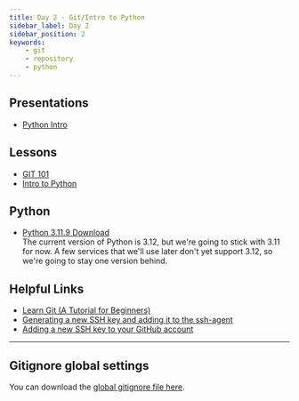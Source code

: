 ```yaml
---
title: Day 2 - Git/Intro to Python
sidebar_label: Day 2
sidebar_position: 2
keywords:
    - git
    - repository
    - python
---
```


<!-- markdownlint-disable no-inline-html -->

## Presentations

- [Python Intro](https://docs.google.com/presentation/d/1uN2LJoPtZZCNPeuVX2nPUpEYE-q7Ce1o1CVMZDhtG8A/edit?usp=sharing)

## Lessons

- [GIT 101](/docs/lessons/dev-fundamentals/git-101/)
- [Intro to Python](/docs/lessons/solving-problems-using-code-python/intro-to-python)

## Python

- [Python 3.11.9 Download](https://www.python.org/downloads/release/python-3119/)<br/>
    The current version of Python is 3.12, but we're going to stick with 3.11 for now. A few services that we'll use later don't yet support 3.12, so we're going to stay one version behind.

## Helpful Links

- [Learn Git (A Tutorial for Beginners)](https://www.afternerd.com/blog/learn-git/)
- [Generating a new SSH key and adding it to the ssh-agent](https://docs.github.com/en/free-pro-team@latest/github/authenticating-to-github/generating-a-new-ssh-key-and-adding-it-to-the-ssh-agent)
- [Adding a new SSH key to your GitHub account](https://docs.github.com/en/enterprise-server@2.20/github/authenticating-to-github/adding-a-new-ssh-key-to-your-github-account)

---

## Gitignore global settings

You can download the [global gitignore file here](https://github.com/seanrreid/global_gitignore/blob/main/gitignore_global).
